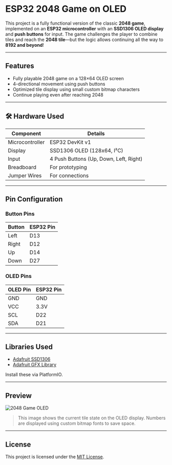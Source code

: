# ESP32 2048 Game on OLED

This project is a fully functional version of the classic **2048 game**, implemented on an **ESP32 microcontroller** with an **SSD1306 OLED display** and **push buttons** for input. The game challenges the player to combine tiles and reach the **2048 tile**—but the logic allows continuing all the way to **8192 and beyond**!

---

## Features

- Fully playable 2048 game on a 128×64 OLED screen
- 4-directional movement using push buttons
- Optimized tile display using small custom bitmap characters
- Continue playing even after reaching 2048

---

## 🛠 Hardware Used

| Component         | Details                          |
|------------------|----------------------------------|
| Microcontroller   | ESP32 DevKit v1                  |
| Display           | SSD1306 OLED (128x64, I²C)       |
| Input             | 4 Push Buttons (Up, Down, Left, Right) |
| Breadboard        | For prototyping                  |
| Jumper Wires      | For connections                  |

---

## Pin Configuration

### Button Pins
| Button   | ESP32 Pin |
|----------|------------|
| Left     | D13        |
| Right    | D12        |
| Up       | D14        |
| Down     | D27        |

### OLED Pins
| OLED Pin | ESP32 Pin |
|----------|------------|
| GND      | GND        |
| VCC      | 3.3V       |
| SCL      | D22        |
| SDA      | D21        |

---

## Libraries Used

- [Adafruit SSD1306](https://github.com/adafruit/Adafruit_SSD1306)
- [Adafruit GFX Library](https://github.com/adafruit/Adafruit-GFX-Library)

Install these via PlatformIO.

---

## Preview

![2048 Game OLED](images/2048_game.jpg)

> This image shows the current tile state on the OLED display. Numbers are displayed using custom bitmap fonts to save space.


---

## License

This project is licensed under the [MIT License](LICENSE).

